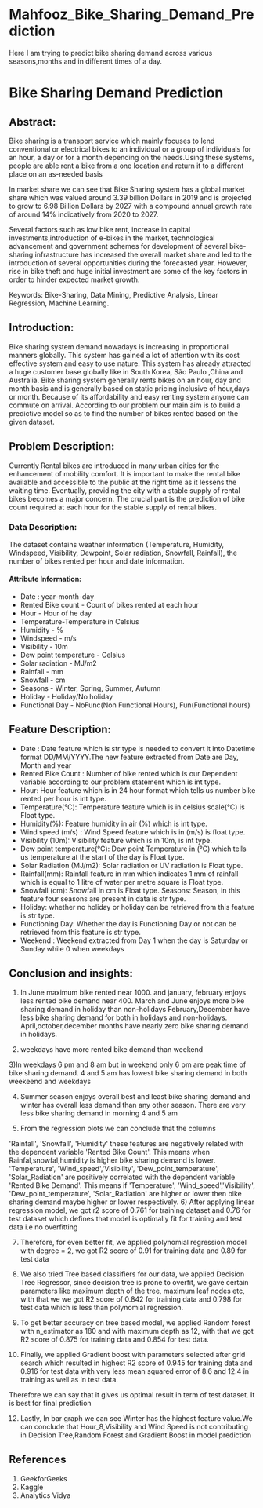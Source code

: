 # Mahfooz_Bike_Sharing_Demand_Prediction
Here I am trying to predict bike sharing demand across various seasons,months and in different times of a day.
# Bike Sharing Demand Prediction

## <b> Abstract: </b>

Bike sharing is a transport service which mainly focuses to lend conventional or electrical bikes to an individual or a group of individuals for an hour, a day or for a month depending on the needs.Using these systems, people are able rent a bike from a one location and return it to a different place on an as-needed basis

In market share we can see that Bike Sharing system has a global market share which was valued around 3.39 billion Dollars in 2019 and is projected to grow to 6.98 Billion Dollars by 2027 with a compound annual growth rate of around 14% indicatively from 2020 to 2027.

Several factors such as low bike rent, increase in capital investments,introduction of e-bikes in the market, technological advancement and government schemes for development of several bike-sharing infrastructure has increased the overall market share and led to the introduction of several opportunities during the forecasted year. However, rise in bike theft and huge initial investment are some of the key factors in order to hinder expected market growth.

Keywords: Bike-Sharing, Data Mining, Predictive Analysis, Linear Regression, Machine Learning.

## **Introduction:**

Bike sharing system demand nowadays is increasing in proportional manners globally. This system has gained a lot of  attention with its cost effective system and easy to use nature. This system has already attracted a huge customer base globally like in South Korea, São Paulo ,China and Australia.
Bike sharing system generally rents bikes on an hour, day and month basis and is generally based on static pricing inclusive of hour,days or month. Because of its affordability and easy renting system anyone can commute on arrival. 
According to our problem our main aim is to build a predictive model so as to find the number of bikes rented based on the given dataset.


## <b> Problem Description: </b>

Currently Rental bikes are introduced in many urban cities for the enhancement of mobility comfort. It is important to make the rental bike available and accessible to the public at the right time as it lessens the waiting time. Eventually, providing the city with a stable supply of rental bikes becomes a major concern. The crucial part is the prediction of bike count required at each hour for the stable supply of rental bikes.

### <b> Data Description: </b>

The dataset contains weather information (Temperature, Humidity, Windspeed, Visibility, Dewpoint, Solar radiation, Snowfall, Rainfall), the number of bikes rented per hour and date information.


#### <b>Attribute Information: </b>

* Date : year-month-day
* Rented Bike count - Count of bikes rented at each hour
* Hour - Hour of he day
* Temperature-Temperature in Celsius
* Humidity - %
* Windspeed - m/s
* Visibility - 10m
* Dew point temperature - Celsius
* Solar radiation - MJ/m2
* Rainfall - mm
* Snowfall - cm
* Seasons - Winter, Spring, Summer, Autumn
* Holiday - Holiday/No holiday
* Functional Day - NoFunc(Non Functional Hours), Fun(Functional hours)

## **Feature Description:**


* Date : Date feature which is str type is needed to convert it into Datetime format DD/MM/YYYY.The new feature extracted from Date are Day, Month and year
* Rented Bike Count : Number of bike rented which is our Dependent variable according to our problem statement which is int type.
* Hour: Hour feature which is in 24 hour format which tells us number bike rented per hour is int type.
* Temperature(°C): Temperature feature which is in celsius scale(°C) is Float type.
* Humidity(%): Feature humidity in air (%) which is int type.
* Wind speed (m/s) : Wind Speed feature which is in (m/s) is float type.
* Visibility (10m): Visibility feature which is in 10m, is int type.
* Dew point temperature(°C): Dew point Temperature in (°C) which tells us temperature at the start of the day is Float type.
* Solar Radiation (MJ/m2): Solar radiation or UV radiation is Float type.
* Rainfall(mm): Rainfall feature in mm which indicates 1 mm of rainfall which is equal to 1 litre of water per metre square is Float type.
* Snowfall (cm): Snowfall in cm is Float type. Seasons: Season, in this feature four seasons are present in data is str type.
* Holiday: whether no holiday or holiday can be retrieved from this feature is str type.
* Functioning Day: Whether the day is Functioning Day or not can be retrieved from this feature is str type.
* Weekend : Weekend extracted from Day 1 when the day is Saturday or Sunday while 0 when weekdays 

## **Conclusion and insights:**

1) In June maximum bike rented near 1000. and january, february enjoys less rented bike demand near 400. March and June enjoys more bike sharing demand in holiday than non-holidays February,December have less bike sharing demand for both in holidays and non-holidays. April,october,december months have nearly zero bike sharing demand in holidays.

2) weekdays have more rented bike demand than weekend

3)In weekdays 6 pm and 8 am but in weekend only 6 pm are peak time of bike sharing demand. 4 and 5 am has lowest bike sharing demand in both weekeend and weekdays

4) Summer season enjoys overall best and least bike sharing demand and winter has overall less demand than any other season. There are very less bike sharing demand in morning 4 and 5 am

5) From the regression plots we can conclude that the columns

'Rainfall', 'Snowfall', 'Humidity' these features are negatively related with the dependent variable 'Rented Bike Count'. This means when Rainfal,snowfal,humidity is higher bike sharing demand is lower.
'Temperature', 'Wind_speed','Visibility', 'Dew_point_temperature', 'Solar_Radiation' are positively correlated with the dependent variable 'Rented Bike Demand'. This means if 'Temperature', 'Wind_speed','Visibility', 'Dew_point_temperature', 'Solar_Radiation' are higher or lower then bike sharing demand maybe higher or lower respectively.
6) After applying linear regression model, we got r2 score of 0.761 for training dataset and 0.76 for test dataset which defines that model is optimally fit for training and test data i.e no overfitting

7) Therefore, for even better fit, we applied polynomial regression model with degree = 2, we got R2 score of 0.91 for training data and 0.89 for test data

8) We also tried Tree based classifiers for our data, we applied Decision Tree Regressor, since decision tree is prone to overfit, we gave certain parameters like maximum depth of the tree, maximum leaf nodes etc, with that we we got R2 score of 0.842 for training data and 0.798 for test data which is less than polynomial regression.

10) To get better accuracy on tree based model, we applied Random forest with n_estimator as 180 and with maximum depth as 12, with that we got R2 score of 0.875 for training data and 0.854 for test data.

11) Finally, we applied Gradient boost with parameters selected after grid search which resulted in highest R2 score of 0.945 for training data and 0.916 for test data with very less mean squared error of 8.6 and 12.4 in training as well as in test data.

Therefore we can say that it gives us optimal result in term of test dataset. It is best for final prediction

12) Lastly, In bar graph we can see Winter has the highest feature value.We can conclude that Hour_8,Visibility and Wind Speed is not contributing in Decision Tree,Random Forest and Gradient Boost in model prediction

## References
1. GeekforGeeks
2. Kaggle
3. Analytics Vidya
